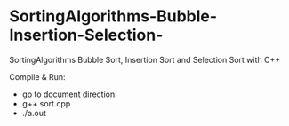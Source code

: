 # SortingAlgorithms-Bubble-Insertion-Selection-
SortingAlgorithms Bubble Sort, Insertion Sort and Selection Sort with C++


Compile & Run:
- go to document direction:
- g++ sort.cpp
- ./a.out
